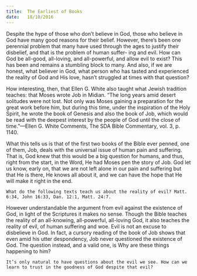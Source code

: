 ```yaml
---
title:  The Earliest of Books
date:   18/10/2016
---
```


Despite the hype of those who don’t believe in God, those who believe in God have many good reasons for their belief. However, there’s been one perennial problem that many have used through the ages to justify their disbelief, and that is the problem of human suffer- ing and evil. How can God be all-good, all-loving, and all-powerful, and allow evil to exist? This has been and remains a stumbling block to many. And also, if we are honest, what believer in God, what person who has tasted and experienced the reality of God and His love, hasn’t struggled at times with that question?

How interesting, then, that Ellen G. White also taught what Jewish tradition teaches: that Moses wrote Job in Midian. “The long years amid desert solitudes were not lost. Not only was Moses gaining a preparation for the great work before him, but during this time, under the inspiration of the Holy Spirit, he wrote the book of Genesis and also the book of Job, which would be read with the deepest interest by the people of God until the close of time.”—Ellen G. White Comments, The SDA Bible Commentary, vol. 3, p. 1140.

What this tells us is that of the first two books of the Bible ever penned, one of them, Job, deals with the universal issue of human pain and suffering. That is, God knew that this would be a big question for humans, and thus, right from the start, in the Word, He had Moses pen the story of Job. God let us know, early on, that we are not left alone in our pain and suffering but that He is there, He knows all about it, and we can have the hope that He will make it right in the end.

```What do the following texts teach us about the reality of evil? Matt. 6:34, John 16:33, Dan. 12:1, Matt. 24:7.```

However understandable the argument from evil against the existence of God, in light of the Scriptures it makes no sense. Though the Bible teaches the reality of an all-knowing, all-powerful, all-loving God, it also teaches the reality of evil, of human suffering and woe. Evil is not an excuse to disbelieve in God. In fact, a cursory reading of the book of Job shows that even amid his utter despondency, Job never questioned the existence of God. The question instead, and a valid one, is Why are these things happening to him?

```It’s only natural to have questions about the evil we see. How can we learn to trust in the goodness of God despite that evil?```